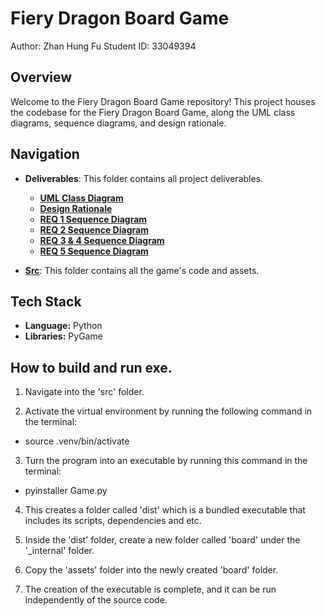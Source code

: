 # Fiery Dragon Board Game

Author: Zhan Hung Fu 
Student ID: 33049394

## Overview

Welcome to the Fiery Dragon Board Game repository! This project houses the codebase for the Fiery Dragon Board Game, along the UML class diagrams, sequence diagrams, and design rationale. 

## Navigation

- **Deliverables**: This folder contains all project deliverables.
    - [**UML Class Diagram**](./deliverables/FIT3077%20Sprint%202%20UML%20Class%20Diagram.pdf)
    - [**Design Rationale**](./deliverables/FIT3077%20Sprint%202%20Design%20Rationale.pdf)
    - [**REQ 1 Sequence Diagram**](./deliverables/FIT3077%20Sprint%202%20REQ%201%20Sequence%20Diagram.pdf)
    - [**REQ 2 Sequence Diagram**](./deliverables/FIT3077%20Sprint%202%20REQ%202%20Sequence%20Diagram.pdf)
    - [**REQ 3 & 4 Sequence Diagram**](./deliverables/FIT3077%20Sprint%202%20REQ%203%20&%204%20Sequence%20Diagram.pdf)
    - [**REQ 5 Sequence Diagram**](./deliverables/FIT3077%20Sprint%202%20Design%20Rationale.pdf)

- [**Src**](./src/): This folder contains all the game's code and assets.

## Tech Stack

- **Language:** Python
- **Libraries:** PyGame

## How to build and run exe.

1. Navigate into the 'src' folder.

2. Activate the virtual environment by running the following command in the terminal:

- source .venv/bin/activate

3. Turn the program into an executable by running this command in the terminal:

- pyinstaller Game.py

4. This creates a folder called 'dist' which is a bundled executable that includes its scripts, dependencies and etc.

5. Inside the 'dist' folder, create a new folder called 'board' under the '_internal' folder.

6. Copy the 'assets' folder into the newly created 'board' folder.

7. The creation of the executable is complete, and it can be run independently of the source code.